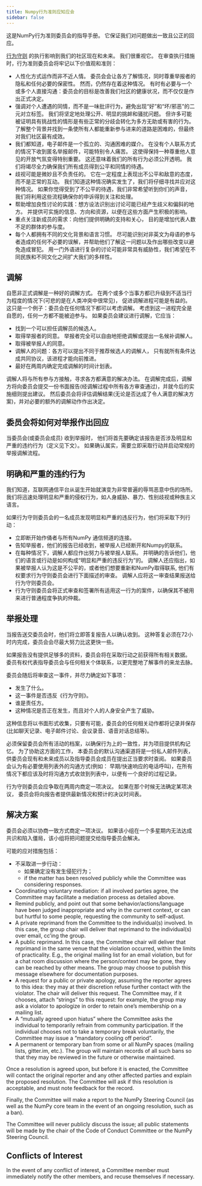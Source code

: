 ```yaml
---
title: Numpy行为准则应知应会
sidebar: false
---
```


这是NumPy行为准则委员会的指导手册。 它保证我们对问题做出一致且公正的回应。

[行为守则](/code-of-conduct) 的执行影响到我们的社区现在和未来。 我们很重视它。 在审查执行措施时，行为准则委员会将牢记以下价值观和准则：

* 人性化方式运作而非不近人情。 委员会会让各方了解情况，同时尊重举报者的隐私和任何必要的保密性。 然而，仍然存在着这种情况。 有时有必要与一个或多个人直接沟通：委员会的目标是改善我们社区的健康状况，而不仅仅是作出正式决定。
* 强调对个人遭遇的同情，而不是一味批评行为，避免出现“好”和“坏/邪恶”的二元对立标签。 我们将坚定地处理公开、明显的挑衅和骚扰问题。 但许多可能被证明具有挑战性的情形是有些正常的分歧会转化为多方无助或有害的行为。 了解整个背景并找到一条使所有人都能重新参与进来的道路是困难的，但最终对我们社区最有成效。
* 我们都知道，电子邮件是一个孤立的、沟通困难的媒介。 在没有个人联系方式的情况下收到匿名举报邮件，可能特别令人痛苦。 这使得保持一种尊重他人意见的开放气氛变得特别重要。 这还意味着我们的所有行为必须公开透明。 我们将竭尽全力确保我们所有成员得到公平和同情的待遇。
* 歧视可能是微妙且不负责任的。 它在一定程度上表现出不公平和敌意的态度，而不是正常的互动。 我们知道这种情况确实发生了，我们将仔细寻找并应对这种情况。 如果你觉得受到了不公平的待遇，我们非常希望听到你们的声音， 我们将利用这些流程确保你的申诉得到关注和处理。
* 帮助增加良性讨论的实践：想方设法识别出讨论可能已经产生歧义和偏斜的地方。 并提供可实施的信息、方向和资源，以便在这些方面产生积极的影响。
* 重点关注新成员的需求：向他们提供明确的支持和关心， 目的是增加代表人数不足的群体的参与度。
* 每个人都拥有不同的文化背景和语言习惯。 尽可能识别对非英文为母语的参与者造成的任何不必要的误解，并帮助他们了解这一问题以及作出哪些改变以避免造成冒犯。 用一门外语进行复杂的讨论可能非常具有威胁性，我们希望在不同民族和不同文化之间扩大我们的多样性。


## 调解

自愿非正式调解是一种好的调解方式。 在两个或多个当事方都已升级到不适当行为程度的情况下(可悲的是在人类冲突中很常见)， 促进调解进程可能是有益的。 这只是一个例子：委员会在任何情况下都可以考虑调解。 考虑到这一进程完全是自愿的，任何一方都不能被迫参与。 如果委员会建议进行调解，它应当：

* 找到一个可以担任调解员的候选人。
* 取得举报者的同意。 举报者完全可以自由地拒绝调解或提出一名候补调解人。
* 取得被举报人的同意。
* 调解人的问题：各方可以提出不同于推荐候选人的调解人， 只有就所有条件达成共同协议，该进程才能向前推进。
* 最好在两周内确定完成调解的时间计划表。

调解人将与所有参与方接触，寻求各方都满意的解决办法。 在调解完成后，调解方将向委员会提交一份书面报告(经调解过程中所有各方审查通过)，并就今后的实施细则提出建议。 然后委员会将评估调解结果(无论是否达成了令人满意的解决方案)，并对必要的额外的调解动作作出决定。


## 委员会将如何对举报作出回应

当委员会(或委员会成员) 收到举报时， 他们将首先要确定该报告是否涉及明显和严重的违约行为（定义见下文）。 如果确认属实，需要立即采取行动并启动常规的举报调解流程。


## 明确和严重的违约行为

我们知道，互联网通信平台从诞生开始就演变为非常普遍的辱骂恶意中伤的场所。 我们将迅速处理明显和严重的侵权行为，如人身威胁、暴力、性别歧视或种族主义语言。

如果行为守则委员会的一名成员发现明显和严重的违反行为，他们将采取下列行动：

* 立即断开始作俑者与所有NumPy 通信频道的连接。
* 告知举报者，他们的报告已经收到，被举报人已经断开和Numpy的联系。
* 在每种情况下，调解人都应作出努力与被举报人联系。 并明确的告诉他们，他们的语言或行动是如何构成“明显和严重的违反行为”的。 调解人还应指出，如果被举报人认为这是不公平的，或者他们想要重新和NumPy取得联系, 他们有权要求行为守则委员会进行下面描述的审查。 调解人应将这一审查结果报送给行为守则委员会。
* 行为守则委员会将正式审查和签署所有适用这一行为的案件，以确保其不被用来进行普通程度争执的仲裁。


## 举报处理

当报告送交委员会时，他们将立即答复报告人以确认收到。 这种答复必须在72小时内完成，委员会会尽最大努力比这更快一些。

如果报告没有提供足够多的资料，委员会将在采取行动之前获得所有相关数据。 委员有权代表指导委员会与任何相关个体联系，以更完整地了解事件的来龙去脉。

委员会随后将审查这一事件，并尽力确定如下事项：

* 发生了什么。
* 这一事件是否违反《行为守则》。
* 谁是责任方。
* 这种情况是否正在发生，而且对个人的人身安全产生了威胁。

这种信息将以书面形式收集，只要有可能，委员会的任何相关动作都将记录并保存(比如聊天记录、电子邮件讨论、会议录音、语音对话总结等)。

必须保留委员会所有活动的档案，以确保行为上的一致性，并为项目提供机构记忆。 为了协助这方面的工作， 本委员会的默认沟通渠道将是一份私人邮件列表，供委员会现有和未来成员以及指导委员会成员在提出正当要求时查阅。 如果委员会认为有必要使用列表外的沟通方式(例如： 早期/快速响应的电话呼叫)，在所有情况下都应该及时将沟通方式收敛到列表中，以便有一个良好的过程记录。

行为守则委员会应争取在两周内商定一项决议。 如果在那个时候无法确定某项决议， 委员会将向报告者提供最新情况和预计的决议时间表。


## 解决方案

委员会必须以协商一致方式商定一项决议。 如果该小组在一个多星期内无法达成共识和陷入僵局，该小组将把问题提交给指导委员会解决。

可能的应对措施包括：

* 不采取进一步行动：
  -   如果确定没有发生侵犯行为；
  -   if the matter has been resolved publicly while the Committee was considering responses.
* Coordinating voluntary mediation: if all involved parties agree, the Committee may facilitate a mediation process as detailed above.
* Remind publicly, and point out that some behavior/actions/language have been judged inappropriate and why in the current context, or can but hurtful to some people, requesting the community to self-adjust.
* A private reprimand from the Committee to the individual(s) involved. In this case, the group chair will deliver that reprimand to the individual(s) over email, cc’ing the group.
* A public reprimand. In this case, the Committee chair will deliver that reprimand in the same venue that the violation occurred, within the limits of practicality. E.g., the original mailing list for an email violation, but for a chat room discussion where the person/context may be gone, they can be reached by other means. The group may choose to publish this message elsewhere for documentation purposes.
* A request for a public or private apology, assuming the reporter agrees to this idea: they may at their discretion refuse further contact with the violator. The chair will deliver this request. The Committee may, if it chooses, attach “strings” to this request: for example, the group may ask a violator to apologize in order to retain one’s membership on a mailing list.
* A “mutually agreed upon hiatus” where the Committee asks the individual to temporarily refrain from community participation. If the individual chooses not to take a temporary break voluntarily, the Committee may issue a “mandatory cooling off period”.
* A permanent or temporary ban from some or all NumPy spaces (mailing lists, gitter.im, etc.). The group will maintain records of all such bans so that they may be reviewed in the future or otherwise maintained.

Once a resolution is agreed upon, but before it is enacted, the Committee will contact the original reporter and any other affected parties and explain the proposed resolution. The Committee will ask if this resolution is acceptable, and must note feedback for the record.

Finally, the Committee will make a report to the NumPy Steering Council (as well as the NumPy core team in the event of an ongoing resolution, such as a ban).

The Committee will never publicly discuss the issue; all public statements will be made by the chair of the Code of Conduct Committee or the NumPy Steering Council.


## Conflicts of Interest

In the event of any conflict of interest, a Committee member must immediately notify the other members, and recuse themselves if necessary.
